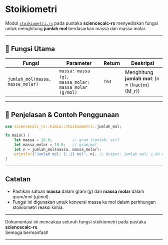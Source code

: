 # Stoikiometri

Modul [`stoikiometri.rs`](../src/kimia/stoikiometri.rs) pada pustaka **sciencecalc-rs** menyediakan fungsi untuk menghitung **jumlah mol** berdasarkan massa dan massa molar.

---

## 📍 Fungsi Utama

| Fungsi                             | Parameter                               | Return | Deskripsi                                                         |
|-------------------------------------|-----------------------------------------|--------|-------------------------------------------------------------------|
| `jumlah_mol(massa, massa_molar)`   | `massa: massa (g)`, `massa_molar: massa molar (g/mol)` | `f64`  | Menghitung **jumlah mol**: \(n = \frac{m}{M_r}\)                  |

---

## 📍 Penjelasan & Contoh Penggunaan

```rust
use sciencecalc_rs::kimia::stoikiometri::jumlah_mol;

fn main() {
    let massa = 18.0;         // gram (contoh: air)
    let massa_molar = 18.0;   // gram/mol
    let n = jumlah_mol(massa, massa_molar);
    println!("Jumlah mol: {:.2} mol", n); // Output: Jumlah mol: 1.00 mol
}
```

---

## Catatan

- Pastikan satuan **massa** dalam gram (g) dan **massa molar** dalam gram/mol (g/mol).
- Fungsi ini digunakan untuk konversi massa ke mol dalam perhitungan stoikiometri reaksi kimia.

---

Dokumentasi ini mencakup seluruh fungsi stoikiometri pada pustaka **sciencecalc-rs**.  
Semoga bermanfaat!

---

